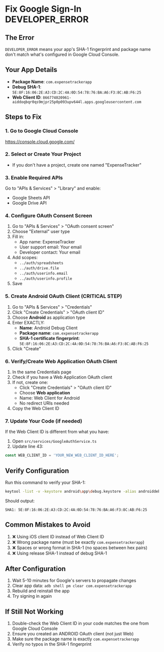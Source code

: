 # Fix Google Sign-In DEVELOPER_ERROR

## The Error
`DEVELOPER_ERROR` means your app's SHA-1 fingerprint and package name don't match what's configured in Google Cloud Console.

## Your App Details
- **Package Name**: `com.expensetrackerapp`
- **Debug SHA-1**: `5E:8F:16:06:2E:A3:CD:2C:4A:0D:54:78:76:BA:A6:F3:8C:AB:F6:25`
- **Web Client ID**: `866774020961-aiddoqbqr0qs9mjpr25p0p093upv644l.apps.googleusercontent.com`

## Steps to Fix

### 1. Go to Google Cloud Console
https://console.cloud.google.com/

### 2. Select or Create Your Project
- If you don't have a project, create one named "ExpenseTracker"

### 3. Enable Required APIs
Go to "APIs & Services" > "Library" and enable:
- Google Sheets API
- Google Drive API

### 4. Configure OAuth Consent Screen
1. Go to "APIs & Services" > "OAuth consent screen"
2. Choose "External" user type
3. Fill in:
   - App name: ExpenseTracker
   - User support email: Your email
   - Developer contact: Your email
4. Add scopes:
   - `../auth/spreadsheets`
   - `../auth/drive.file`
   - `../auth/userinfo.email`
   - `../auth/userinfo.profile`
5. Save

### 5. Create Android OAuth Client (CRITICAL STEP)
1. Go to "APIs & Services" > "Credentials"
2. Click "Create Credentials" > "OAuth client ID"
3. Choose **Android** as application type
4. Enter EXACTLY:
   - **Name**: Android Debug Client
   - **Package name**: `com.expensetrackerapp`
   - **SHA-1 certificate fingerprint**: `5E:8F:16:06:2E:A3:CD:2C:4A:0D:54:78:76:BA:A6:F3:8C:AB:F6:25`
5. Click "Create"

### 6. Verify/Create Web Application OAuth Client
1. In the same Credentials page
2. Check if you have a Web Application OAuth client
3. If not, create one:
   - Click "Create Credentials" > "OAuth client ID"
   - Choose **Web application**
   - Name: Web Client for Android
   - No redirect URIs needed
4. Copy the Web Client ID

### 7. Update Your Code (if needed)
If the Web Client ID is different from what you have:
1. Open `src/services/GoogleAuthService.ts`
2. Update line 43:
```typescript
const WEB_CLIENT_ID = 'YOUR_NEW_WEB_CLIENT_ID_HERE';
```

## Verify Configuration

Run this command to verify your SHA-1:
```bash
keytool -list -v -keystore android\app\debug.keystore -alias androiddebugkey -storepass android -keypass android | findstr SHA1
```

Should output:
```
SHA1: 5E:8F:16:06:2E:A3:CD:2C:4A:0D:54:78:76:BA:A6:F3:8C:AB:F6:25
```

## Common Mistakes to Avoid
1. ❌ Using iOS client ID instead of Web Client ID
2. ❌ Wrong package name (must be exactly `com.expensetrackerapp`)
3. ❌ Spaces or wrong format in SHA-1 (no spaces between hex pairs)
4. ❌ Using release SHA-1 instead of debug SHA-1

## After Configuration
1. Wait 5-10 minutes for Google's servers to propagate changes
2. Clear app data: `adb shell pm clear com.expensetrackerapp`
3. Rebuild and reinstall the app
4. Try signing in again

## If Still Not Working
1. Double-check the Web Client ID in your code matches the one from Google Cloud Console
2. Ensure you created an ANDROID OAuth client (not just Web)
3. Make sure the package name is exactly `com.expensetrackerapp`
4. Verify no typos in the SHA-1 fingerprint